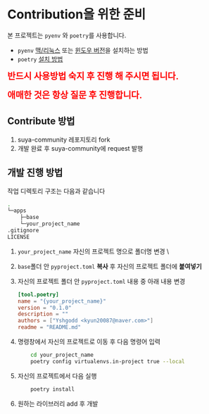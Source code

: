 # Contribution을 위한 준비

본 프로젝트는 `pyenv` 와 `poetry`를 사용합니다.


- `pyenv`  [맥/리눅스](https://github.com/pyenv/pyenv#installation) 또는 [윈도우 버전](https://github.com/pyenv-win/pyenv-win#installation)을 설치하는 방법
- `poetry` [설치 방법](https://python-poetry.org/docs/#installing-with-the-official-installer)



<span style="color:red;font-size:20px">__반드시 사용방법 숙지 후 진행 해 주시면 됩니다.__</span>

<span style="color:red;font-size:20px">__애매한 것은 항상 질문 후 진행합니다.__</span>

## Contribute 방법

1. suya-community 레포지토리 fork
2. 개발 완료 후 suya-community에 request 발행

## 개발 진행 방법

작업 디렉토리 구조는 다음과 같습니다

```bash
.
└─apps
    ├─base
    └─your_project_name
.gitignore
LICENSE

```



1. `your_project_name` 자신의 프로젝트 명으로 폴더명 변경 \
2. `base`폴더 안 `pyproject.toml` __복사__ 후 자신의 프로젝트 폴더에 __붙여넣기__
3. 자신의 프로젝트 폴더 안 `pyproject.toml` 내용 중 아래 내용 변경

    ```toml
    [tool.poetry]
    name = "{your_project_name}"
    version = "0.1.0"
    description = ""
    authors = ["Yshgodd <kyun20087@naver.com>"]
    readme = "README.md"
    ```
4. 명령창에서 자신의 프로젝트로 이동 후 다음 명령어 입력
    ```bash
        cd your_project_name
        poetry config virtualenvs.in-project true --local
    ```
5. 자신의 프로젝트에서 다음 실행 
    ```bash
        poetry install
    ```

6. 원하는 라이브러리 add 후 개발 



